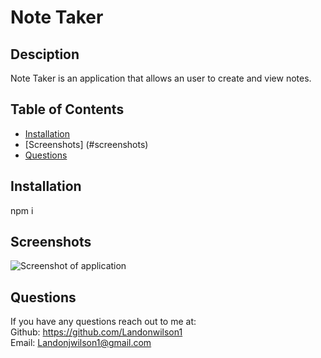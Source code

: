 # Note Taker

  ## Desciption 
  Note Taker is an application that allows an user to create and view notes. 

  ## Table of Contents
  - [Installation](#installation)
  - [Screenshots] (#screenshots)
  - [Questions](#questions)

  ## Installation 
  npm i

  ## Screenshots
  
  ![Screenshot of application](localhost3001.png)


  ## Questions 
  If you have any questions reach out to me at: </br>
  Github: https://github.com/Landonwilson1 </br>
  Email: Landonjwilson1@gmail.com
  
  
  
